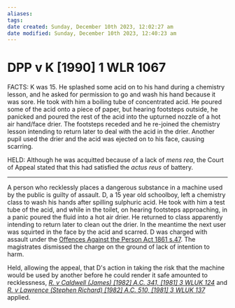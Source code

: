 ```yaml
---
aliases: 
tags: 
date created: Sunday, December 10th 2023, 12:02:27 am
date modified: Sunday, December 10th 2023, 12:40:23 am
---
```


# DPP v K [1990] 1 WLR 1067

FACTS: K was 15. He splashed some acid on to his hand during a chemistry lesson, and he asked for permission to go and wash his hand because it was sore. He took with him a boiling tube of concentrated acid. He poured some of the acid onto a piece of paper, but hearing footsteps outside, he panicked and poured the rest of the acid into the upturned nozzle of a hot air hand/face drier. The footsteps receded and he re-joined the chemistry lesson intending to return later to deal with the acid in the drier. Another pupil used the drier and the acid was ejected on to his face, causing scarring.

HELD: Although he was acquitted because of a lack of _mens rea_, the Court of Appeal stated that this had satisfied the _actus reus_ of battery.

---

A person who recklessly places a dangerous substance in a machine used by the public is guilty of assault. D, a 15 year old schoolboy, left a chemistry class to wash his hands after spilling sulphuric acid. He took with him a test tube of the acid, and while in the toilet, on hearing footsteps approaching, in a panic poured the fluid into a hot air drier. He returned to class apparently intending to return later to clean out the drier. In the meantime the next user was squirted in the face by the acid and scarred. D was charged with assault under the [Offences Against the Person Act 1861 s.47](https://uk.westlaw.com/Document/I0C0F52C0E44811DA8D70A0E70A78ED65/View/FullText.html?originationContext=document&transitionType=DocumentItem&ppcid=476dd7904bfb4428a4185d0ecc9756bd&contextData=(sc.Default)). The magistrates dismissed the charge on the ground of lack of intention to harm.

Held, allowing the appeal, that D's action in taking the risk that the machine would be used by another before he could render it safe amounted to recklessness, _[R. v Caldwell (James) [1982] A.C. 341, [1981] 3 WLUK 124](https://uk.westlaw.com/Document/I39951FB0E42811DA8FC2A0F0355337E9/View/FullText.html?originationContext=document&transitionType=DocumentItem&ppcid=476dd7904bfb4428a4185d0ecc9756bd&contextData=(sc.Default))_ and _[R. v Lawrence (Stephen Richard) [1982] A.C. 510, [1981] 3 WLUK 137](https://uk.westlaw.com/Document/I51E29700E42811DA8FC2A0F0355337E9/View/FullText.html?originationContext=document&transitionType=DocumentItem&ppcid=476dd7904bfb4428a4185d0ecc9756bd&contextData=(sc.Default))_ applied.
